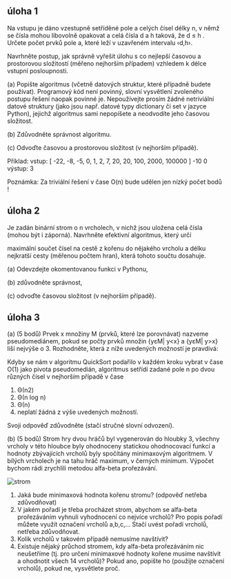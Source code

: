 ## úloha 1

Na vstupu je dáno vzestupně setříděné pole a celých čísel délky n, v němž se čísla mohou libovolně opakovat
a celá čísla  d a h taková, že  d ≤ h .
Určete počet prvků pole a, které leží v uzavřeném intervalu ‹d,h›. 

Navrhněte postup, jak správně vyřešit úlohu s co nejlepší časovou a prostorovou složitostí (měřeno nejhorším případem) vzhledem k délce vstupní posloupnosti.

(a) Popište algoritmus (včetně datových struktur, které případně budete používat). Programový kód není povinný, slovní vysvětlení zvoleného postupu řešení naopak povinné je. Nepoužívejte prosím žádné netriviální datové struktury (jako jsou např. datové typy dictionary či set v jazyce Python), jejichž algoritmus sami nepopíšete a neodvodíte jeho časovou složitost.

(b) Zdůvodněte správnost algoritmu. 

(c) Odvoďte časovou a prostorovou složitost (v nejhorším případě).

Příklad: 
vstup:    [ -22, -8, -5, 0, 1, 2, 7, 20, 20, 100, 2000, 100000 ]
      -10  0  
výstup:   3  

Poznámka: Za triviální řešení v čase O(n) bude udělen jen nízký počet bodů !

## úloha 2

Je zadán binární strom o n vrcholech, v nichž jsou uložena celá čísla (mohou být i záporná).
Navrhněte efektivní algoritmus, který určí

maximální součet čísel na cestě z kořenu do nějakého vrcholu
a délku nejkratší cesty (měřenou počtem hran), která tohoto součtu dosahuje.

(a) Odevzdejte okomentovanou funkci v Pythonu,

(b) zdůvodněte správnost,

(c) odvoďte časovou složitost (v nejhorším případě).

## úloha 3

(a) (5 bodů) Prvek x množiny M (prvků, které lze porovnávat) nazveme pseudomediánem, pokud se počty prvků množin {yεM| y<x} a {yεM| y>x} liší nejvýše o 3. 
Rozhodněte, která z níže uvedených možností je pravdivá:

Kdyby se nám v algoritmu QuickSort podařilo v každém kroku vybrat v čase O(1) jako pivota pseudomedián, algoritmus setřídí zadané pole n po dvou různých čísel v nejhorším případě v čase

1. Θ(n2)
2. Θ(n log n)
3. Θ(n)
4. neplatí žádná z výše uvedených možností.

Svoji odpověď zdůvodněte (stačí stručné slovní odvození).

(b) (5 bodů) Strom hry dvou hráčů byl vygenerován do hloubky 3, všechny vrcholy v této hloubce byly ohodnoceny statickou ohodnocovací funkcí a hodnoty zbývajících vrcholů byly spočítány minimaxovým algoritmem. V bílých vrcholech je na tahu hráč maximum, v černých minimum. Výpočet bychom rádi zrychlili metodou alfa-beta prořezávání.

![](https://i.ibb.co/8z6PNbX/tree.png "strom")

1. Jaká bude minimaxová hodnota kořenu stromu? (odpověď netřeba zdůvodňovat)
2. V jakém pořadí je třeba procházet strom, abychom se alfa-beta prořezáváním vyhnuli vyhodnocení co nejvíce vrcholů? Pro popis pořadí můžete využít označení vrcholů a,b,c,... Stačí uvést pořadí vrcholů, netřeba zdůvodňovat.
3. Kolik vrcholů v takovém případě nemusíme navštívit?
4. Existuje nějaký průchod stromem, kdy alfa-beta prořezáváním nic neušetříme (tj. pro určení minimaxové hodnoty kořene musíme navštívit a ohodnotit všech 14 vrcholů)? Pokud ano, popište ho (použijte označení vrcholů), pokud ne, vysvětlete proč.

